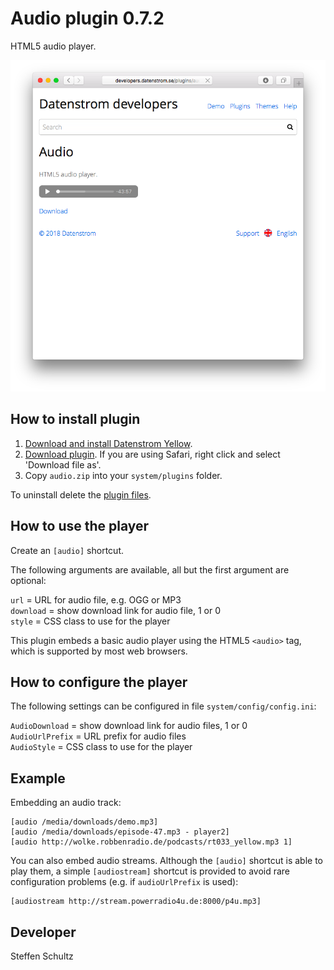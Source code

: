 Audio plugin 0.7.2
==================
HTML5 audio player.

<p align="center"><img src="audio-screenshot.png?raw=true" alt="Screenshot"></p>

## How to install plugin

1. [Download and install Datenstrom Yellow](https://github.com/datenstrom/yellow/).
2. [Download plugin](https://github.com/schulle4u/yellow-plugins-schulle4u/raw/master/zip/audio.zip). If you are using Safari, right click and select 'Download file as'.
3. Copy `audio.zip` into your `system/plugins` folder.

To uninstall delete the [plugin files](update.ini).

## How to use the player

Create an `[audio]` shortcut.
 
The following arguments are available, all but the first argument are optional:

`url` = URL for audio file, e.g. OGG or MP3  
`download` = show download link for audio file, 1 or 0  
`style` = CSS class to use for the player 

This plugin embeds a basic audio player using the HTML5 `<audio>` tag, which is supported by most web browsers. 

## How to configure the player

The following settings can be configured in file `system/config/config.ini`: 

`AudioDownload` = show download link for audio files, 1 or 0  
`AudioUrlPrefix` = URL prefix for audio files  
`AudioStyle` = CSS class to use for the player  

## Example

Embedding an audio track:

    [audio /media/downloads/demo.mp3]
    [audio /media/downloads/episode-47.mp3 - player2]
    [audio http://wolke.robbenradio.de/podcasts/rt033_yellow.mp3 1]

You can also embed audio streams. Although the `[audio]` shortcut is able to play them, a simple `[audiostream]` shortcut is provided to avoid rare configuration problems (e.g. if `audioUrlPrefix` is used): 

    [audiostream http://stream.powerradio4u.de:8000/p4u.mp3]

## Developer

Steffen Schultz
